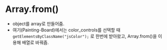 # Array.from()
- object를 array로 만들어줌.  
- 여기(Painting-Board)에서는 color_controls를 선택할 때 ```getElementsByClassName("jsColor");``` 로 한번에 받아왔고, Array.from()을 이용해 배열로 바꿔줌.
